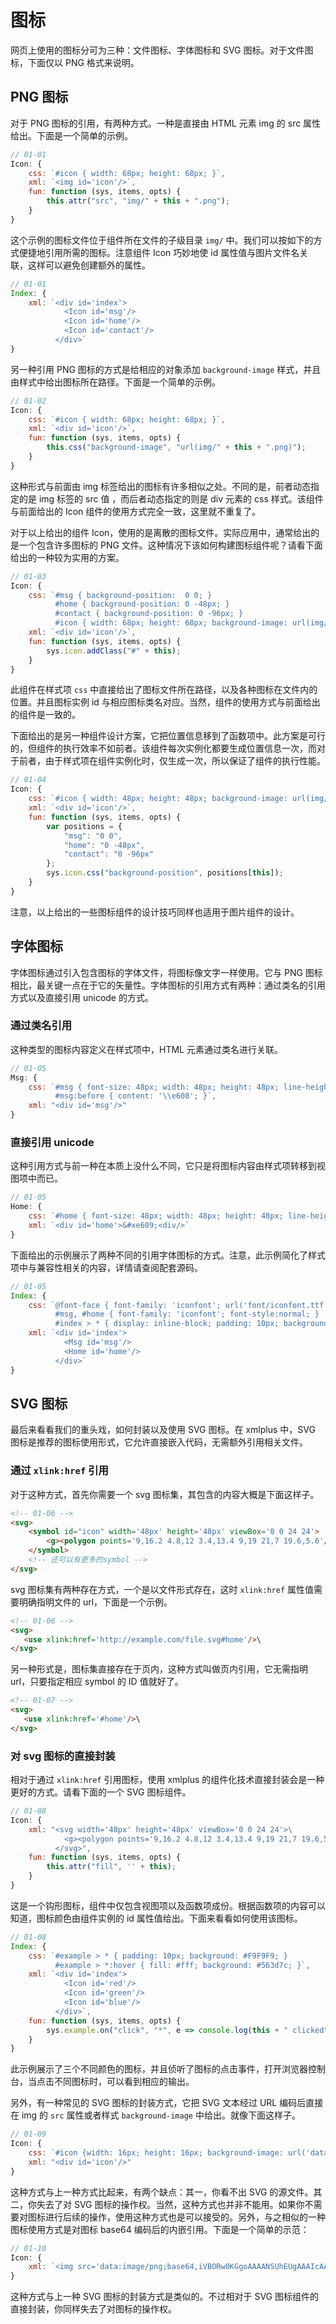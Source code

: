 # 图标

网页上使用的图标分可为三种：文件图标、字体图标和 SVG 图标。对于文件图标，下面仅以 PNG 格式来说明。

## PNG 图标

对于 PNG 图标的引用，有两种方式。一种是直接由 HTML 元素 img 的 src 属性给出。下面是一个简单的示例。

```js
// 01-01
Icon: {
    css: `#icon { width: 68px; height: 68px; }`,
    xml: `<img id='icon'/>`,
    fun: function (sys, items, opts) {
        this.attr("src", "img/" + this + ".png");
    }
}
```

这个示例的图标文件位于组件所在文件的子级目录 `img/` 中。我们可以按如下的方式便捷地引用所需的图标。注意组件 Icon 巧妙地使 id 属性值与图片文件名关联，这样可以避免创建额外的属性。

```js
// 01-01
Index: {
    xml: `<div id='index'>
            <Icon id='msg'/>
            <Icon id='home'/>
            <Icon id='contact'/>
          </div>`
}
```

另一种引用 PNG 图标的方式是给相应的对象添加 `background-image` 样式，并且由样式中给出图标所在路径。下面是一个简单的示例。

```js
// 01-02
Icon: {
    css: `#icon { width: 68px; height: 68px; }`,
    xml: `<div id='icon'/>`,
    fun: function (sys, items, opts) {
        this.css("background-image", "url(img/" + this + ".png)");
    }
}
```

这种形式与前面由 img 标签给出的图标有许多相似之处。不同的是，前者动态指定的是 img 标签的 src 值 ，而后者动态指定的则是 div 元素的 css 样式。该组件与前面给出的 Icon 组件的使用方式完全一致，这里就不重复了。

对于以上给出的组件 Icon，使用的是离散的图标文件。实际应用中，通常给出的是一个包含许多图标的 PNG 文件。这种情况下该如何构建图标组件呢？请看下面给出的一种较为实用的方案。

```js
// 01-03
Icon: {
    css: `#msg { background-position:  0 0; }
          #home { background-position: 0 -48px; }
          #contact { background-position: 0 -96px; }
          #icon { width: 68px; height: 68px; background-image: url(img/icons.png); }`,
    xml: `<div id='icon'/>`,
    fun: function (sys, items, opts) {
        sys.icon.addClass("#" + this);
    }
}
```

此组件在样式项 `css` 中直接给出了图标文件所在路径，以及各种图标在文件内的位置。并且图标实例 id 与相应图标类名对应。当然，组件的使用方式与前面给出的组件是一致的。

下面给出的是另一种组件设计方案，它把位置信息移到了函数项中。此方案是可行的，但组件的执行效率不如前者。该组件每次实例化都要生成位置信息一次，而对于前者，由于样式项在组件实例化时，仅生成一次，所以保证了组件的执行性能。

```js
// 01-04
Icon: {
    css: `#icon { width: 48px; height: 48px; background-image: url(img/icons.png); }`,
    xml: `<div id='icon'/>`,
    fun: function (sys, items, opts) {
        var positions = {
            "msg": "0 0",
            "home": "0 -48px",
            "contact": "0 -96px"
        };
        sys.icon.css("background-position", positions[this]);
    }
}
```

注意，以上给出的一些图标组件的设计技巧同样也适用于图片组件的设计。

## 字体图标

字体图标通过引入包含图标的字体文件，将图标像文字一样使用。它与 PNG 图标相比，最关键一点在于它的矢量性。字体图标的引用方式有两种：通过类名的引用方式以及直接引用  unicode 的方式。

### 通过类名引用

这种类型的图标内容定义在样式项中，HTML 元素通过类名进行关联。

```js
// 01-05
Msg: {
    css: `#msg { font-size: 48px; width: 48px; height: 48px; line-height: 48px; }
          #msg:before { content: '\\e608'; }`,
    xml: "<div id='msg'/>"
}
```

### 直接引用 unicode

这种引用方式与前一种在本质上没什么不同，它只是将图标内容由样式项转移到视图项中而已。

```js
// 01-05
Home: {
    css: `#home { font-size: 48px; width: 48px; height: 48px; line-height: 48px; }`,
    xml: `<div id='home'>&#xe609;<div/>`
}
```

下面给出的示例展示了两种不同的引用字体图标的方式。注意，此示例简化了样式项中与兼容性相关的内容，详情请查阅配套源码。

```js
// 01-05
Index: {
    css: `@font-face { font-family: 'iconfont'; url('font/iconfont.ttf') format('truetype');}
          #msg, #home { font-family: 'iconfont'; font-style:normal; }
          #index > * { display: inline-block; padding: 10px; background: #F9F9F9; }`,
    xml: `<div id='index'>
            <Msg id='msg'/>
            <Home id='home'/>
          </div>`
}
```

## SVG 图标

最后来看看我们的重头戏，如何封装以及使用 SVG 图标。在 xmlplus 中，SVG 图标是推荐的图标使用形式，它允许直接嵌入代码，无需额外引用相关文件。

### 通过 `xlink:href` 引用

对于这种方式，首先你需要一个 svg 图标集，其包含的内容大概是下面这样子。

```html
<!-- 01-06 -->
<svg>
    <symbol id="icon" width='48px' height='48px' viewBox='0 0 24 24'>
        <g><polygon points='9,16.2 4.8,12 3.4,13.4 9,19 21,7 19.6,5.6'/></g>\
    </symbol>
	<!-- 还可以有更多的symbol -->
</svg>
```

svg 图标集有两种存在方式，一个是以文件形式存在，这时 `xlink:href` 属性值需要明确指明文件的 url，下面是一个示例。

```html
<!-- 01-06 -->
<svg>
   <use xlink:href='http://example.com/file.svg#home'/>\
</svg>
```

另一种形式是，图标集直接存在于页内，这种方式叫做页内引用，它无需指明 url，只要指定相应 symbol 的 ID 值就好了。

```html
<!-- 01-07 -->
<svg>
   <use xlink:href='#home'/>\
</svg>
```

### 对 svg 图标的直接封装

相对于通过 `xlink:href` 引用图标，使用 xmlplus 的组件化技术直接封装会是一种更好的方式。请看下面的一个 SVG 图标组件。

```js
// 01-08
Icon: {
    xml: "<svg width='48px' height='48px' viewBox='0 0 24 24'>\
            <g><polygon points='9,16.2 4.8,12 3.4,13.4 9,19 21,7 19.6,5.6'/></g>\
          </svg>",
    fun: function (sys, items, opts) {
        this.attr("fill", '' + this);
    }
}
```

这是一个钩形图标，组件中仅包含视图项以及函数项成份。根据函数项的内容可以知道，图标颜色由组件实例的 id 属性值给出。下面来看看如何使用该图标。


```js
// 01-08
Index: {
    css: `#example > * { padding: 10px; background: #F9F9F9; }
          #example > *:hover { fill: #fff; background: #563d7c; }`,
    xml: `<div id='index'>
            <Icon id='red'/>
            <Icon id='green'/>
            <Icon id='blue'/>
          </div>`,
    fun: function (sys, items, opts) {
        sys.example.on("click", "*", e => console.log(this + " clicked"));
    }
}
```

此示例展示了三个不同颜色的图标，并且侦听了图标的点击事件，打开浏览器控制台，当点击不同图标时，可以看到相应的输出。

另外，有一种常见的 SVG 图标的封装方式，它把 SVG 文本经过 URL 编码后直接在 img 的 `src` 属性或者样式 `background-image` 中给出。就像下面这样子。

```js
// 01-09
Icon: {
    css: `#icon {width: 16px; height: 16px; background-image: url('data:image/svg+xml;charset=utf-8,%3Csvg%20viewBox%3D...')}`,
    xml: "<div id='icon'/>"
}
```

这种方式与上一种方式比起来，有两个缺点：其一，你看不出 SVG 的源文件。其二，你失去了对 SVG 图标的操作权。当然，这种方式也并非不能用。如果你不需要对图标进行后续的操作，使用这种方式也是可以接受的。另外，与之相似的一种图标使用方式是对图标 base64 编码后的内嵌引用。下面是一个简单的示范：


```js
// 01-10
Icon: {
    xml: `<img src='data:image/png;base64,iVBORw0KGgoAAAANSUhEUgAAAIcAAA...' />`
}
```

这种方式与上一种 SVG 图标的封装方式是类似的。不过相对于 SVG 图标组件的直接封装，你同样失去了对图标的操作权。